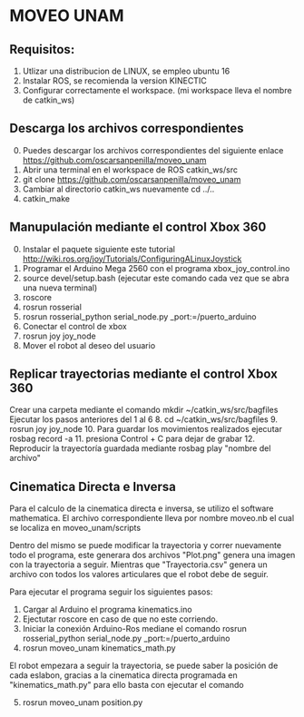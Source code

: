 
# MOVEO UNAM

## Requisitos:

1. Utlizar una distribucion de LINUX, se empleo ubuntu 16
2. Instalar ROS, se recomienda la version KINECTIC
3. Configurar correctamente el workspace. (mi workspace lleva el nombre de catkin_ws)

## Descarga los archivos correspondientes

0. Puedes descargar los archivos correspondientes del siguiente enlace
https://github.com/oscarsanpenilla/moveo_unam
1. Abrir una terminal en el workspace de ROS catkin_ws/src
2. git clone https://github.com/oscarsanpenilla/moveo_unam
3. Cambiar al directorio catkin_ws nuevamente    cd ../..
4. catkin_make


## Manupulación mediante el control Xbox 360

0. Instalar el paquete siguiente este tutorial http://wiki.ros.org/joy/Tutorials/ConfiguringALinuxJoystick
1. Programar el Arduino Mega 2560 con el programa       xbox_joy_control.ino
2. source devel/setup.bash  (ejecutar este comando cada vez que se abra una nueva terminal)
3. roscore
4. rosrun rosserial
5. rosrun rosserial_python serial_node.py _port:=/puerto_arduino
6. Conectar el control de xbox
7. rosrun joy joy_node
8. Mover el robot al deseo del usuario




## Replicar trayectorias mediante el control Xbox 360

Crear una carpeta mediante el comando     mkdir ~/catkin_ws/src/bagfiles
Ejecutar los pasos anteriores del 1 al 6
8. cd ~/catkin_ws/src/bagfiles
9. rosrun joy joy_node
10. Para guardar los movimientos realizados ejecutar      rosbag record -a
11. presiona Control + C para dejar de grabar
12. Reproducir la trayectoría guardada mediante rosbag play "nombre del archivo"

## Cinematica Directa e Inversa

Para el calculo de la cinematica directa e inversa, se utilizo el software mathematica. El archivo correspondiente lleva por nombre moveo.nb el cual se localiza en moveo_unam/scripts

Dentro del mismo se puede modificar la trayectoria y correr nuevamente todo el programa, este generara dos archivos "Plot.png" genera una imagen con la trayectoria a seguir. Mientras que  "Trayectoria.csv" genera un archivo con todos los valores articulares que el robot debe de seguir.

Para ejecutar el programa seguir los siguientes pasos:

1. Cargar al Arduino el programa kinematics.ino
2. Ejectutar roscore   en caso de que no este corriendo.
3. Iniciar la conexión Arduino-Ros mediane el comando rosrun rosserial_python serial_node.py _port:=/puerto_arduino
4. rosrun moveo_unam kinematics_math.py

El robot empezara a seguir la trayectoria, se puede saber la posición de cada eslabon, gracias a la cinematica directa programada en "kinematics_math.py" para ello basta con ejecutar el comando 

5. rosrun moveo_unam position.py
